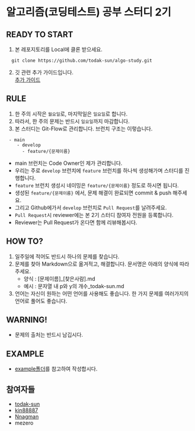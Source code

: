 # 알고리즘(코딩테스트) 공부 스터디 2기


## READY TO START

1. 본 레포지토리를 Local에 클론 받으세요.
  ```git
    git clone https://github.com/todak-sun/algo-study.git
  ```

2. 깃 관련 추가 가이드입니다.\
   [추가 가이드](./HOWTOUSEGITFLOW.md)

## RULE

1. 한 주의 시작은 `월요일`로, 마지막일은 `일요일`로 합니다.
2. 따라서, 한 주의 문제는 반드시 `일요일`까지 마감합니다.
3. 본 스터디는 Git-Flow로 관리합니다.
브런치 구조는 이렇습니다.
```
 - main
    - develop
      - feature/{문제이름}
```
- main 브런치는 Code Owner인 제가 관리합니다.
- 우리는 주로 `develop` 브런치에 `feature` 브런치를 하나씩 생성해가며 스터디를 진행합니다.
- `feature` 브런치 생성시 네이밍은 `feature/{문제이름}` 정도로 하시면 됩니다.
- 생성된 `feature/{문제이름}` 에서, 문제 해결이 완료되면 commit & push 해주세요.
- 그리고 Github에가서 `develop` 브런치로 `Pull Request`를 날려주세요.
- `Pull Request`시 reviewer에는 본 2기 스터디 참여자 전원을 등록합니다.
- Reviewer는 Pull Request가 온다면 함께 리뷰해봅시다.

## HOW TO?
  1. 일주일에 적어도 반드시 하나의 문제를 찾습니다.    
  2. 문제를 찾아 Markdown으로 옮겨적고, 해결합니다. 문서명은 아래의 양식에 따라주세요.
     - 양식 : [문제이름]_[찾은사람].md
     - 예시 : 문자열 내 p와 y의 개수_todak-sun.md
  3. 언어는 자신이 원하는 어떤 언어를 사용해도 좋습니다. 한 가지 문제를 여러가지의 언어로 풀어도 좋습니다.
## WARNING!
  - 문제의 출처는 반드시 남깁시다.

## EXAMPLE
  - [example폴더](/example)를 참고하여 작성합시다.

## 참여자들
- [todak-sun](https://github.com/todak-sun)
- [kin88887](https://github.com/kin88887)
- [Nnagman](https://github.com/Nnagman)
- mezero